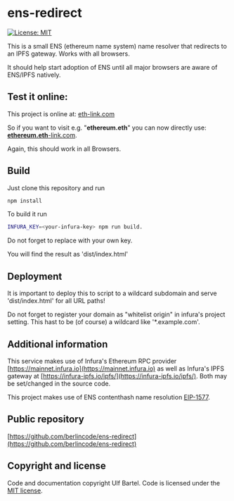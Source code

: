 ens-redirect
============

[![License: MIT](https://img.shields.io/badge/License-MIT-yellow.svg)](https://github.com/berlincode/ens-redirect/blob/master/LICENSE)

This is a small ENS (ethereum name system) name resolver that redirects to an IPFS gateway.
Works with all browsers.

It should help start adoption of ENS until all major browsers are aware of ENS/IPFS natively.

Test it online:
---------------

This project is online at: [eth-link.com](https://eth-link.com)

So if you want to visit e.g. "**ethereum.eth**" you
can now directly use: [**ethereum.eth**-link.com](https://ethereum.eth-link.com).

Again, this should work in all Browsers.


Build
-----
Just clone this repository and run
```bash
npm install
```

To build it run
```bash
INFURA_KEY=<your-infura-key> npm run build.  
```

Do not forget to replace <your-infura-key> with your own key.

You will find the result as 'dist/index.html'

Deployment
----------

It is important to deploy this to script to a wildcard subdomain and serve 'dist/index.html' for
all URL paths!

Do not forget to register your domain as "whitelist origin" in infura's project setting.
This hast to be (of course) a wildcard like '\*.example.com'.


Additional information
----------------------

This service makes use of Infura's Ethereum RPC provider 
[https://mainnet.infura.io](https://mainnet.infura.io) as well as Infura's IPFS gateway at
[https://infura-ipfs.io/ipfs/](https://infura-ipfs.io/ipfs/). Both may be set/changed in the source code.


This project makes use of ENS contenthash name resolution [EIP-1577](https://eips.ethereum.org/EIPS/eip-1577).

 
Public repository
-----------------

[https://github.com/berlincode/ens-redirect](https://github.com/berlincode/ens-redirect)

Copyright and license
---------------------

Code and documentation copyright Ulf Bartel. Code is licensed under the
[MIT license](./LICENSE).


